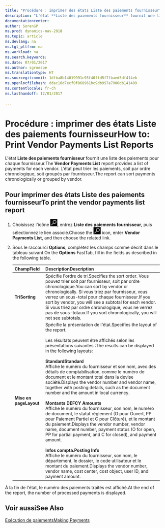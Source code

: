 ```yaml
---
title: "Procédure : imprimer des états Liste des paiements fournisseur"
description: "L'état **Liste des paiements fournisseur** fournit une liste des paiements pour chaque fournisseur. L'état peut trier les paiements, soit par ordre chronologique, soit groupés par fournisseur."
documentationcenter: 
author: SorenGP
ms.prod: dynamics-nav-2018
ms.topic: article
ms.devlang: na
ms.tgt_pltfrm: na
ms.workload: na
ms.search.keywords: 
ms.date: 07/01/2017
ms.author: sgroespe
ms.translationtype: HT
ms.sourcegitcommit: 1dfba8b14019991c95f40ffd5f7fbaed5df414eb
ms.openlocfilehash: ddac16d7ecf0f868961bc9db997a7000db141489
ms.contentlocale: fr-ch
ms.lasthandoff: 12/01/2017

---
```

# <a name="how-to-print-vendor-payments-list-reports"></a><span data-ttu-id="ca073-104">Procédure : imprimer des états Liste des paiements fournisseur</span><span class="sxs-lookup"><span data-stu-id="ca073-104">How to: Print Vendor Payments List Reports</span></span>
<span data-ttu-id="ca073-105">L'état **Liste des paiements fournisseur** fournit une liste des paiements pour chaque fournisseur.</span><span class="sxs-lookup"><span data-stu-id="ca073-105">The **Vendor Payments List** report provides a list of payments for each vendor.</span></span> <span data-ttu-id="ca073-106">L'état peut trier les paiements, soit par ordre chronologique, soit groupés par fournisseur.</span><span class="sxs-lookup"><span data-stu-id="ca073-106">The report can sort payments chronologically or grouped by vendor.</span></span>  

## <a name="to-print-the-vendor-payments-list-report"></a><span data-ttu-id="ca073-107">Pour imprimer des états Liste des paiements fournisseur</span><span class="sxs-lookup"><span data-stu-id="ca073-107">To print the vendor payments list report</span></span>  

1.  <span data-ttu-id="ca073-108">Choisissez l'icône ![Page ou état pour la recherche](../../media/ui-search/search_small.png "icône Page ou état pour la recherche"), entrez **Liste des paiements fournisseur**, puis sélectionnez le lien associé.</span><span class="sxs-lookup"><span data-stu-id="ca073-108">Choose the ![Search for Page or Report](../../media/ui-search/search_small.png "Search for Page or Report icon") icon, enter **Vendor Payments List**, and then choose the related link.</span></span>  
2.  <span data-ttu-id="ca073-109">Sous le raccourci **Options**, complétez les champs comme décrit dans le tableau suivant.</span><span class="sxs-lookup"><span data-stu-id="ca073-109">On the **Options** FastTab, fill in the fields as described in the following table.</span></span>  

    |<span data-ttu-id="ca073-110">Champ</span><span class="sxs-lookup"><span data-stu-id="ca073-110">Field</span></span>|<span data-ttu-id="ca073-111">Description</span><span class="sxs-lookup"><span data-stu-id="ca073-111">Description</span></span>|  
    |---------------------------------|---------------------------------------|  
    |<span data-ttu-id="ca073-112">**Tri**</span><span class="sxs-lookup"><span data-stu-id="ca073-112">**Sorting**</span></span>|<span data-ttu-id="ca073-113">Spécifie l'ordre de tri.</span><span class="sxs-lookup"><span data-stu-id="ca073-113">Specifies the sort order.</span></span> <span data-ttu-id="ca073-114">Vous pouvez trier soit par fournisseur, soit par ordre chronologique.</span><span class="sxs-lookup"><span data-stu-id="ca073-114">You can sort by vendor or chronologically.</span></span> <span data-ttu-id="ca073-115">Si vous triez par fournisseur, vous verrez un sous-total pour chaque fournisseur.</span><span class="sxs-lookup"><span data-stu-id="ca073-115">If you sort by vendor, you will see a subtotal for each vendor.</span></span> <span data-ttu-id="ca073-116">Si vous triez par ordre chronologique, vous ne verrez pas de sous-totaux.</span><span class="sxs-lookup"><span data-stu-id="ca073-116">If you sort chronologically, you will not see subtotals.</span></span>|  
    |<span data-ttu-id="ca073-117">**Mise en page**</span><span class="sxs-lookup"><span data-stu-id="ca073-117">**Layout**</span></span>|<span data-ttu-id="ca073-118">Spécifie la présentation de l'état.</span><span class="sxs-lookup"><span data-stu-id="ca073-118">Specifies the layout of the report.</span></span><br /><br /> <span data-ttu-id="ca073-119">Les résultats peuvent être affichés selon les présentations suivantes :</span><span class="sxs-lookup"><span data-stu-id="ca073-119">The results can be displayed in the following layouts:</span></span><br /><br /> <span data-ttu-id="ca073-120">**Standard**</span><span class="sxs-lookup"><span data-stu-id="ca073-120">**Standard**</span></span><br /> <span data-ttu-id="ca073-121">Affiche le numéro du fournisseur et son nom, avec des détails de comptabilisation, comme le numéro de document et le montant total dans la devise société.</span><span class="sxs-lookup"><span data-stu-id="ca073-121">Displays the vendor number and vendor name, together with posting details, such as the document number and the amount in local currency.</span></span><br /><br /> <span data-ttu-id="ca073-122">**Montants DE**</span><span class="sxs-lookup"><span data-stu-id="ca073-122">**FCY Amounts**</span></span><br /> <span data-ttu-id="ca073-123">Affiche le numéro du fournisseur, son nom, le numéro de document, le statut règlement (O pour Ouvert, PP pour Paiement Partiel et C pour Clôturé), et le montant du paiement.</span><span class="sxs-lookup"><span data-stu-id="ca073-123">Displays the vendor number, vendor name, document number, payment status (O for open, PP for partial payment, and C for closed), and payment amount.</span></span><br /><br /> <span data-ttu-id="ca073-124">**Infos compta.**</span><span class="sxs-lookup"><span data-stu-id="ca073-124">**Posting Info**</span></span><br /> <span data-ttu-id="ca073-125">Affiche le numéro du fournisseur, son nom, le département, le dossier, le code utilisateur et le montant du paiement.</span><span class="sxs-lookup"><span data-stu-id="ca073-125">Displays the vendor number, vendor name, cost center, cost object, user ID, and payment amount.</span></span>|  

 <span data-ttu-id="ca073-126">À la fin de l'état, le numéro des paiements traités est affiché.</span><span class="sxs-lookup"><span data-stu-id="ca073-126">At the end of the report, the number of processed payments is displayed.</span></span>  

## <a name="see-also"></a><span data-ttu-id="ca073-127">Voir aussi</span><span class="sxs-lookup"><span data-stu-id="ca073-127">See Also</span></span>  
[<span data-ttu-id="ca073-128">Exécution de paiements</span><span class="sxs-lookup"><span data-stu-id="ca073-128">Making Payments</span></span>](../../payables-make-payments.md)

